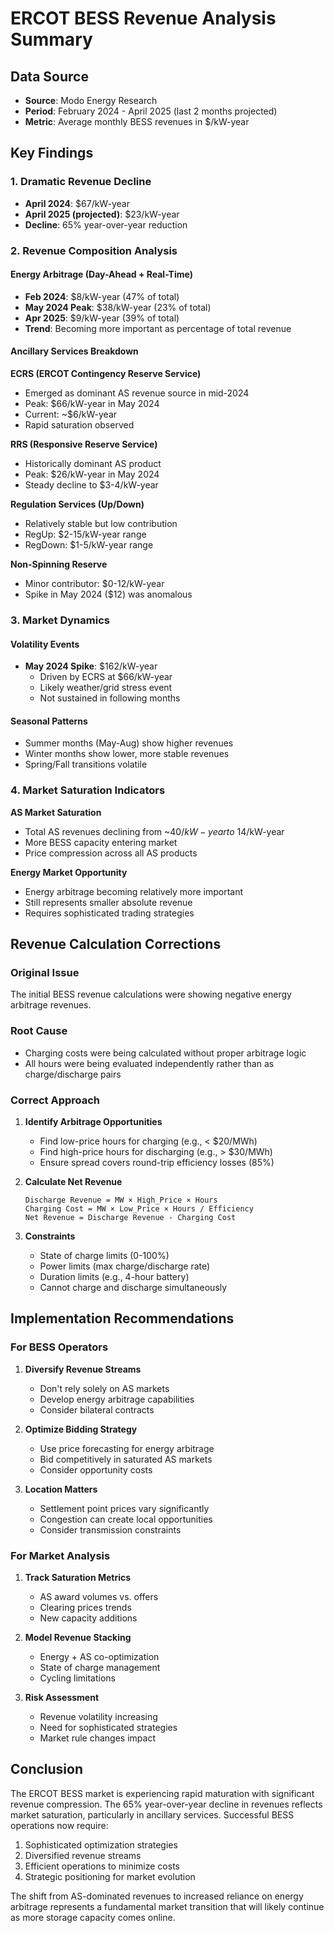# ERCOT BESS Revenue Analysis Summary

## Data Source
- **Source**: Modo Energy Research
- **Period**: February 2024 - April 2025 (last 2 months projected)
- **Metric**: Average monthly BESS revenues in $/kW-year

## Key Findings

### 1. Dramatic Revenue Decline
- **April 2024**: $67/kW-year
- **April 2025 (projected)**: $23/kW-year
- **Decline**: 65% year-over-year reduction

### 2. Revenue Composition Analysis

#### Energy Arbitrage (Day-Ahead + Real-Time)
- **Feb 2024**: $8/kW-year (47% of total)
- **May 2024 Peak**: $38/kW-year (23% of total)
- **Apr 2025**: $9/kW-year (39% of total)
- **Trend**: Becoming more important as percentage of total revenue

#### Ancillary Services Breakdown

**ECRS (ERCOT Contingency Reserve Service)**
- Emerged as dominant AS revenue source in mid-2024
- Peak: $66/kW-year in May 2024
- Current: ~$6/kW-year
- Rapid saturation observed

**RRS (Responsive Reserve Service)**
- Historically dominant AS product
- Peak: $26/kW-year in May 2024
- Steady decline to $3-4/kW-year

**Regulation Services (Up/Down)**
- Relatively stable but low contribution
- RegUp: $2-15/kW-year range
- RegDown: $1-5/kW-year range

**Non-Spinning Reserve**
- Minor contributor: $0-12/kW-year
- Spike in May 2024 ($12) was anomalous

### 3. Market Dynamics

#### Volatility Events
- **May 2024 Spike**: $162/kW-year
  - Driven by ECRS at $66/kW-year
  - Likely weather/grid stress event
  - Not sustained in following months

#### Seasonal Patterns
- Summer months (May-Aug) show higher revenues
- Winter months show lower, more stable revenues
- Spring/Fall transitions volatile

### 4. Market Saturation Indicators

**AS Market Saturation**
- Total AS revenues declining from ~$40/kW-year to ~$14/kW-year
- More BESS capacity entering market
- Price compression across all AS products

**Energy Market Opportunity**
- Energy arbitrage becoming relatively more important
- Still represents smaller absolute revenue
- Requires sophisticated trading strategies

## Revenue Calculation Corrections

### Original Issue
The initial BESS revenue calculations were showing negative energy arbitrage revenues.

### Root Cause
- Charging costs were being calculated without proper arbitrage logic
- All hours were being evaluated independently rather than as charge/discharge pairs

### Correct Approach
1. **Identify Arbitrage Opportunities**
   - Find low-price hours for charging (e.g., < $20/MWh)
   - Find high-price hours for discharging (e.g., > $30/MWh)
   - Ensure spread covers round-trip efficiency losses (85%)

2. **Calculate Net Revenue**
   ```
   Discharge Revenue = MW × High_Price × Hours
   Charging Cost = MW × Low_Price × Hours / Efficiency
   Net Revenue = Discharge Revenue - Charging Cost
   ```

3. **Constraints**
   - State of charge limits (0-100%)
   - Power limits (max charge/discharge rate)
   - Duration limits (e.g., 4-hour battery)
   - Cannot charge and discharge simultaneously

## Implementation Recommendations

### For BESS Operators
1. **Diversify Revenue Streams**
   - Don't rely solely on AS markets
   - Develop energy arbitrage capabilities
   - Consider bilateral contracts

2. **Optimize Bidding Strategy**
   - Use price forecasting for energy arbitrage
   - Bid competitively in saturated AS markets
   - Consider opportunity costs

3. **Location Matters**
   - Settlement point prices vary significantly
   - Congestion can create local opportunities
   - Consider transmission constraints

### For Market Analysis
1. **Track Saturation Metrics**
   - AS award volumes vs. offers
   - Clearing prices trends
   - New capacity additions

2. **Model Revenue Stacking**
   - Energy + AS co-optimization
   - State of charge management
   - Cycling limitations

3. **Risk Assessment**
   - Revenue volatility increasing
   - Need for sophisticated strategies
   - Market rule changes impact

## Conclusion

The ERCOT BESS market is experiencing rapid maturation with significant revenue compression. The 65% year-over-year decline in revenues reflects market saturation, particularly in ancillary services. Successful BESS operations now require:

1. Sophisticated optimization strategies
2. Diversified revenue streams
3. Efficient operations to minimize costs
4. Strategic positioning for market evolution

The shift from AS-dominated revenues to increased reliance on energy arbitrage represents a fundamental market transition that will likely continue as more storage capacity comes online.